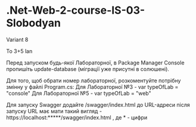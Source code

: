 # .Net-Web-2-course-IS-03-Slobodyan
Variant 8

To 3+5 lan

Перед запуском будь-якої Лабораторної, в Package Manager Console пропишіть
update-database (міграції уже присутні в солюшені).

Для того, щоб обрати номер лабораторної, розкоментуйте потрібну змінну 
у файлі Program.cs:
	Для Лабораторної №3 - var typeOfLab = "console"
	Для Лабораторної №5 - var typeOfLab = "web"

Для запуску Swagger додайте /swagger/index.html до URL-адреси після запуску
URL має мати такий вигляд - https://localhost:*****/swagger/index.html , де * - цифри
